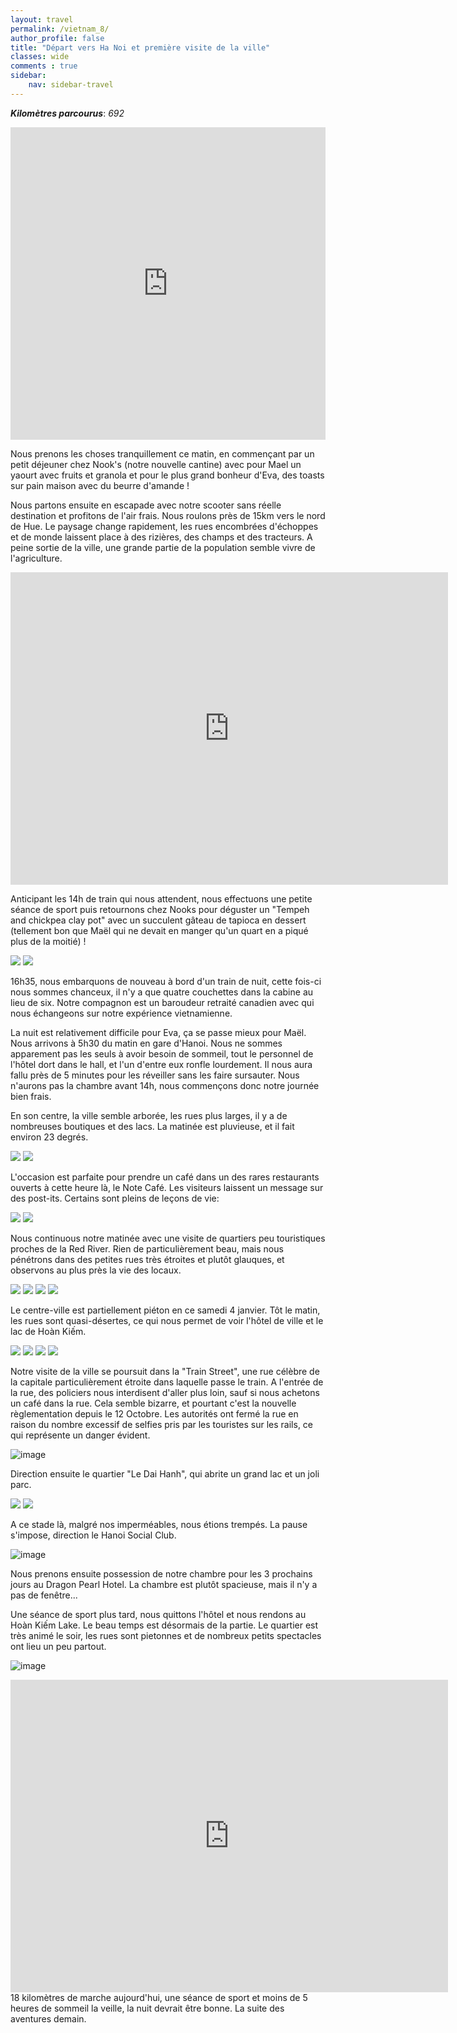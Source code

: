 ```yaml
---
layout: travel
permalink: /vietnam_8/
author_profile: false
title: "Départ vers Ha Noi et première visite de la ville"
classes: wide
comments : true
sidebar:
    nav: sidebar-travel
---
```


<!-- jQuery 1.8 or later, 33 KB -->
<script src="https://ajax.googleapis.com/ajax/libs/jquery/1.11.1/jquery.min.js"></script>

<!-- Fotorama from CDNJS, 19 KB -->
<link  href="https://cdnjs.cloudflare.com/ajax/libs/fotorama/4.6.4/fotorama.css" rel="stylesheet">
<script src="https://cdnjs.cloudflare.com/ajax/libs/fotorama/4.6.4/fotorama.js"></script>

***Kilomètres parcourus***: *692*

<iframe src="https://www.google.com/maps/d/u/0/embed?mid=1XcJdLV9VctZKjAwfBqZCiuvDn2gfeOJg" width="100%" height="500" frameBorder="0"></iframe>

<br>

Nous prenons les choses tranquillement ce matin, en commençant par un petit déjeuner chez Nook's (notre nouvelle cantine) avec pour Mael un yaourt avec fruits et granola et pour le plus grand bonheur d'Eva, des toasts sur pain maison avec du beurre d'amande !

Nous partons ensuite en escapade avec notre scooter sans réelle destination et profitons de l'air frais. Nous roulons près de 15km vers le nord de Hue. Le paysage change rapidement, les rues encombrées d'échoppes et de monde laissent place à des rizières, des champs et des tracteurs. A peine sortie de la ville, une grande partie de la population semble vivre de l'agriculture. 

<iframe width="700" height="500" src="https://www.youtube.com/embed/Z_SkBUjL1gI" frameborder="0" allow="accelerometer; autoplay; encrypted-media; gyroscope; picture-in-picture" allowfullscreen></iframe>

<br>

Anticipant les 14h de train qui nous attendent, nous effectuons une petite séance de sport puis retournons chez Nooks pour déguster un "Tempeh and chickpea clay pot" avec un succulent gâteau de tapioca en dessert (tellement bon que Maël qui ne devait en manger qu'un quart en a piqué plus de la moitié) !

<div class="fotorama">
  <img src="https://drive.google.com/uc?id=1PBEb7ebrxPEs2xvRvGd5y3ecITA0Cdqu">
  <img src="https://drive.google.com/uc?id=1xFJy1SGTI-ISIpI-iW2GbCu33WNxvoN7">
</div>

16h35, nous embarquons de nouveau à bord d'un train de nuit, cette fois-ci nous sommes chanceux, il n'y a que quatre couchettes dans la cabine au lieu de six. Notre compagnon est un baroudeur retraité canadien avec qui nous échangeons sur notre expérience vietnamienne. 

La nuit est relativement difficile pour Eva, ça se passe mieux pour Maël. Nous arrivons à 5h30 du matin en gare d'Hanoi. Nous ne sommes apparement pas les seuls à avoir besoin de sommeil, tout le personnel de l'hôtel dort dans le hall, et l'un d'entre eux ronfle lourdement. Il nous aura fallu près de 5 minutes pour les réveiller sans les faire sursauter. Nous n'aurons pas la chambre avant 14h, nous commençons donc notre journée bien frais.

En son centre, la ville semble arborée, les rues plus larges, il y a de nombreuses boutiques et des lacs. La matinée est pluvieuse, et il fait environ 23 degrés.

<div class="fotorama">
  <img src="https://drive.google.com/uc?id=1rX3FSkGHrRvBe580kxvZfsCHTtR4g9pP">
  <img src="https://drive.google.com/uc?id=1eTnnh9DT0e_Dfd3k5PMOzl_lbm04h3la">
</div>

L'occasion est parfaite pour prendre un café dans un des rares restaurants ouverts à cette heure là, le Note Café. Les visiteurs laissent un message sur des post-its. Certains sont pleins de leçons de vie:

<div class="fotorama">
  <img src="https://drive.google.com/uc?id=1FeZ9esWj3-v7tMeIpegBaJY5t3_mRrhf">
  <img src="https://drive.google.com/uc?id=1hxydM4f-sJpv3BaAbtI3d_U33A0jhASb">
</div>

Nous continuous notre matinée avec une visite de quartiers peu touristiques proches de la Red River. Rien de particulièrement beau, mais nous pénétrons dans des petites rues très étroites et plutôt glauques, et observons au plus près la vie des locaux.

<div class="fotorama">
  <img src="https://drive.google.com/uc?id=1YsCu7yIXn-nTsr2JH9Kp3nlSPnn1o77B">
  <img src="https://drive.google.com/uc?id=1mYdRps_e-zuyC1ljlQGIprFPsfIPj9m2">
  <img src="https://drive.google.com/uc?id=1iQs0vJsHOhIhcHbGncDJU25u53buwsPJ">
  <img src="https://drive.google.com/uc?id=1DKaeyumtlaZWGCvCmh-ajyDJXyJNW0MA">
</div>

Le centre-ville est partiellement piéton en ce samedi 4 janvier. Tôt le matin, les rues sont quasi-désertes, ce qui nous permet de voir l'hôtel de ville et le lac de Hoàn Kiếm. 

<div class="fotorama">
  <img src="https://drive.google.com/uc?id=1Dbhs4eC-jadKz8aBBQupdxCax0bgEjvb">
  <img src="https://drive.google.com/uc?id=1q0NFFJIq912qFcdx4CNPBohmzzHkKIoh">
  <img src="https://drive.google.com/uc?id=1WAPLTdu1wiY_w-JvUOnqS5vSq8JXZ2IK">
  <img src="https://drive.google.com/uc?id=1rU9078yjhtq6Vi1fzaTMgWUzzQ3r8lkW">
</div>

Notre visite de la ville se poursuit dans la "Train Street", une rue célèbre de la capitale particulièrement étroite dans laquelle passe le train. A l'entrée de la rue, des policiers nous interdisent d'aller plus loin, sauf si nous achetons un café dans la rue. Cela semble bizarre, et pourtant c'est la nouvelle règlementation depuis le 12 Octobre. Les autorités ont fermé la rue en raison du nombre excessif de selfies pris par les touristes sur les rails, ce qui représente un danger évident.

![image](https://drive.google.com/uc?id=1HbRxhePkyN_s-6TPBtGbl1J5Sr2gnBxf)

Direction ensuite le quartier "Le Dai Hanh", qui abrite un grand lac et un joli parc.

<div class="fotorama">
  <img src="https://drive.google.com/uc?id=1IJJVKOzarPO9-way7AMdX2cAFr-b-ovu">
  <img src="https://drive.google.com/uc?id=124XvtRJQA4F7o9csxvbyAh5XyaGVRIZF">
</div>

A ce stade là, malgré nos imperméables, nous étions trempés. La pause s'impose, direction le Hanoi Social Club.

![image](https://drive.google.com/uc?id=1t4abp2H-1JraI1fGQ16-u7_UJQ5JTgCr)

Nous prenons ensuite possession de notre chambre pour les 3 prochains jours au Dragon Pearl Hotel. La chambre est plutôt spacieuse, mais il n'y a pas de fenêtre... 

Une séance de sport plus tard, nous quittons l'hôtel et nous rendons au Hoàn Kiếm Lake. Le beau temps est désormais de la partie. Le quartier est très animé le soir, les rues sont pietonnes et de nombreux petits spectacles ont lieu un peu partout.

![image](https://drive.google.com/uc?id=18LJBfrRVtT9v6RxfSycGMI-4CRNB8hdY)

<iframe width="700" height="500" src="https://www.youtube.com/embed/XD7QL9UaCGE" frameborder="0" allow="accelerometer; autoplay; encrypted-media; gyroscope; picture-in-picture" allowfullscreen></iframe>

<br>
18 kilomètres de marche aujourd'hui, une séance de sport et moins de 5 heures de sommeil la veille, la nuit devrait être bonne. La suite des aventures demain.
